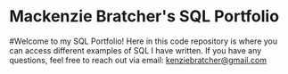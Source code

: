 # Mackenzie Bratcher's SQL Portfolio

#Welcome to my SQL Portfolio! Here in this code repository is where you can access different examples of SQL I have written. If you have any questions, feel free to reach out via email: kenziebratcher@gmail.com
